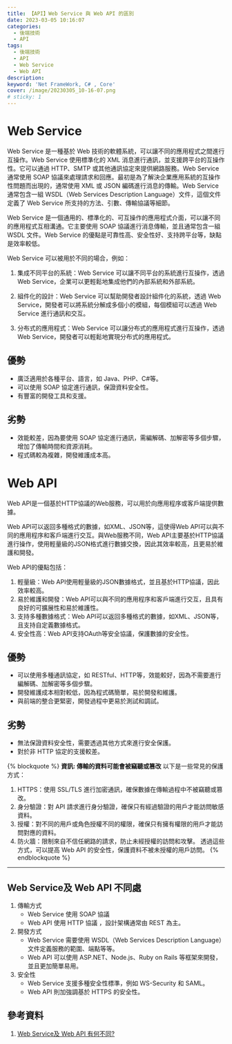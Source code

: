 ```yaml
---
title: 【API】Web Service 與 Web API 的區別
date: 2023-03-05 10:16:07
categories: 
  - 後端技術
  - API
tags: 
  - 後端技術
  - API
  - Web Service
  - Web API
description:
keyword: 'Net FrameWork, C# , Core'
cover: /image/20230305_10-16-07.png
# sticky: 1
---
```


# Web Service
Web Service 是一種基於 Web 技術的軟體系統，可以讓不同的應用程式之間進行互操作。Web Service 使用標準化的 XML 消息進行通訊，並支援跨平台的互操作性。它可以通過 HTTP、SMTP 或其他通訊協定來提供網路服務。Web Service 通常使用 SOAP 協議來處理請求和回應。最初是為了解決企業應用系統的互操作性問題而出現的，通常使用 XML 或 JSON 編碼進行消息的傳輸。Web Service 通常包含一組 WSDL（Web Services Description Language）文件，這個文件定義了 Web Service 所支持的方法、引數、傳輸協議等細節。

Web Service 是一個通用的、標準化的、可互操作的應用程式介面，可以讓不同的應用程式互相溝通。它主要使用 SOAP 協議進行消息傳輸，並且通常包含一組 WSDL 文件。Web Service 的優點是可靠性高、安全性好、支持跨平台等，缺點是效率較低。

Web Service 可以被用於不同的場合，例如：
1. 集成不同平台的系統：Web Service 可以讓不同平台的系統進行互操作，透過 Web Service，企業可以更輕鬆地集成他們的內部系統和外部系統。

2. 組件化的設計：Web Service 可以幫助開發者設計組件化的系統，透過 Web Service，開發者可以將系統分解成多個小的模組，每個模組可以透過 Web Service 進行通訊和交互。

3. 分布式的應用程式：Web Service 可以讓分布式的應用程式進行互操作，透過 Web Service，開發者可以輕鬆地實現分布式的應用程式。

## 優勢
- 廣泛適用於各種平台、語言，如 Java、PHP、C#等。
- 可以使用 SOAP 協定進行通訊，保證資料安全性。
- 有豐富的開發工具和支援。
## 劣勢
- 效能較差，因為要使用 SOAP 協定進行通訊，需編解碼、加解密等多個步驟，增加了傳輸時間和資源消耗。
- 程式碼較為複雜，開發維護成本高。


# Web API
Web API是一個基於HTTP協議的Web服務，可以用於向應用程序或客戶端提供數據。

Web API可以返回多種格式的數據，如XML、JSON等，這使得Web API可以與不同的應用程序和客戶端進行交互。與Web服務不同，Web API主要基於HTTP協議進行操作，使用輕量級的JSON格式進行數據交換，因此其效率較高，且更易於維護和開發。

Web API的優點包括：
1. 輕量級：Web API使用輕量級的JSON數據格式，並且基於HTTP協議，因此效率較高。
2. 易於維護和開發：Web API可以與不同的應用程序和客戶端進行交互，且具有良好的可擴展性和易於維護性。
3. 支持多種數據格式：Web API可以返回多種格式的數據，如XML、JSON等，且支持自定義數據格式。
4. 安全性高：Web API支持OAuth等安全協議，保護數據的安全性。

## 優勢
- 可以使用多種通訊協定，如 RESTful、HTTP等，效能較好，因為不需要進行編解碼、加解密等多個步驟。
- 開發維護成本相對較低，因為程式碼簡單，易於開發和維護。
- 與前端的整合更緊密，開發過程中更易於測試和調試。

## 劣勢
- 無法保證資料安全性，需要透過其他方式來進行安全保護。
- 對於非 HTTP 協定的支援較差。

{% blockquote %}
**資訊: 傳輸的資料可能會被竊聽或篡改** 
以下是一些常見的保護方式：
1. HTTPS：使用 SSL/TLS 進行加密通訊，確保數據在傳輸過程中不被竊聽或篡改。
2. 身分驗證：對 API 請求進行身分驗證，確保只有經過驗證的用戶才能訪問敏感資料。
3. 授權：對不同的用戶或角色授權不同的權限，確保只有擁有權限的用戶才能訪問對應的資料。
4. 防火牆：限制來自不信任網路的請求，防止未經授權的訪問和攻擊。
透過這些方式，可以提高 Web API 的安全性，保護資料不被未授權的用戶訪問。
{% endblockquote %}

---
## Web Service及 Web API 不同處
1. 傳輸方式
   - Web Service 使用 SOAP 協議
   - Web API 使用 HTTP 協議 ，設計架構通常由 REST 為主。
2. 開發方式
   - Web Service 需要使用 WSDL（Web Services Description Language）文件定義服務的範圍、端點等等。
   - Web API 可以使用 ASP.NET、Node.js、Ruby on Rails 等框架來開發，並且更加簡單易用。
3. 安全性
   - Web Service 支援多種安全性標準，例如 WS-Security 和 SAML。
   - Web API 則加強調基於 HTTPS 的安全性。

## 參考資料
1. [Web Service及 Web API 有何不同?](https://cychen59.blogspot.com/2019/06/web-service-web-api.html)